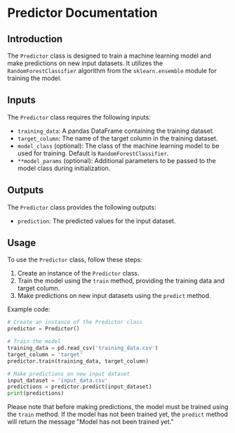 # Predictor Documentation

## Introduction
The `Predictor` class is designed to train a machine learning model and make predictions on new input datasets. It utilizes the `RandomForestClassifier` algorithm from the `sklearn.ensemble` module for training the model.

## Inputs
The `Predictor` class requires the following inputs:

* `training_data`: A pandas DataFrame containing the training dataset.
* `target_column`: The name of the target column in the training dataset.
* `model_class` (optional): The class of the machine learning model to be used for training. Default is `RandomForestClassifier`.
* `**model_params` (optional): Additional parameters to be passed to the model class during initialization.

## Outputs
The `Predictor` class provides the following outputs:

* `prediction`: The predicted values for the input dataset.

## Usage
To use the `Predictor` class, follow these steps:

1. Create an instance of the `Predictor` class.
2. Train the model using the `train` method, providing the training data and target column.
3. Make predictions on new input datasets using the `predict` method.

Example code:

```python
# Create an instance of the Predictor class
predictor = Predictor()

# Train the model
training_data = pd.read_csv('training_data.csv')
target_column = 'target'
predictor.train(training_data, target_column)

# Make predictions on new input dataset
input_dataset = 'input_data.csv'
predictions = predictor.predict(input_dataset)
print(predictions)
```

Please note that before making predictions, the model must be trained using the `train` method. If the model has not been trained yet, the `predict` method will return the message "Model has not been trained yet."